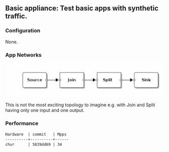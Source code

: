 ## Basic appliance: Test basic apps with synthetic traffic.

### Configuration

None.

### App Networks

![app-network](.images/app-network.png)

This is not the most exciting topology to imagine e.g. with Join and
Split having only one input and one output.

### Performance

    Hardware  | commit   | Mpps
    ----------+----------+------
    chur      | 5839dd69 | 34

